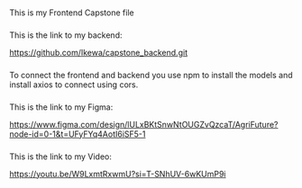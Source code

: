 ###
This is my Frontend Capstone file

###
This is the link to my backend:

https://github.com/Ikewa/capstone_backend.git

###
To connect the frontend and backend you use npm to install the models and install axios to connect using cors.

###
This is the link to my Figma:

https://www.figma.com/design/lULxBKtSnwNtOUGZvQzcaT/AgriFuture?node-id=0-1&t=UFyFYq4AotI6iSF5-1

###
This is the link to my Video:

https://youtu.be/W9LxmtRxwmU?si=T-SNhUV-6wKUmP9i